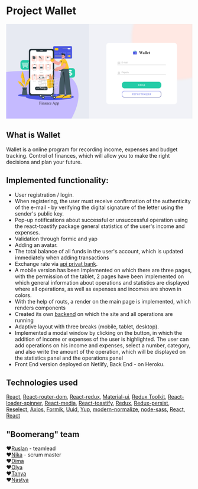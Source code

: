 # Project Wallet

![Wallet](https://github.com/TatyanaLozova/goit-react-hw-09-phonebook/blob/main/src/images/wallet.png?raw=true)


## What is Wallet

Wallet is a online program for recording income, expenses and budget tracking. Control
of finances, which will allow you to make the right decisions and plan your
future.

## Implemented functionality:

- User registration / login.
- When registering, the user must receive confirmation of the authenticity of the e-mail - by verifying the digital signature of the letter using the sender's public key.
- Pop-up notifications about successful or unsuccessful operation using the react-toastify package
  general statistics of the user's income and expenses.
- Validation through formic and yap
- Adding an avatar.
- The total balance of all funds in the user's account, which is updated immediately when adding transactions
- Exchange rate via [api privat bank](https://api.privatbank.ua/#p24/exchange
).
- A mobile version has been implemented on which there are three pages, with the permission of the tablet, 2 pages have been implemented on which general information about operations and statistics are displayed where all operations, as well as expenses and incomes are shown in colors.
- With the help of routs, a render on the main page is implemented, which renders components
- Created its own [backend](https://own-wallet.herokuapp.com/api-docs/#/) on which the site and all operations are running
- Adaptive layout with three breaks (mobile, tablet, desktop).
- Implemented a modal window by clicking on the button, in which the addition of income or expenses of the user is highlighted. The user can add operations on his income and expenses, select a number, category, and also write the amount of the operation, which will be displayed on the statistics panel and the operations panel
- Front End version deployed on Netlify, Back End - on Heroku.


## Technologies used

 [React](https://ru.reactjs.org),
 [React-router-dom](https://reactrouter.com/web/guides/quick-start),
 [React-redux](https://react-redux.js.org),
 [Material-ui](https://material-ui.com/ru),
 [Redux Toolkit](https://redux-toolkit.js.org),
 [React-loader-spinner](https://www.npmjs.com/package/react-loader-spinner),
 [React-media](https://www.npmjs.com/package/react-media),
 [React-toastify](https://www.npmjs.com/package/react-toastify),
 [Redux](https://redux.js.org),
 [Redux-persist](https://www.npmjs.com/package/redux-persist),
 [Reselect](https://www.npmjs.com/package/reselect),
 [Axios](https://www.npmjs.com/package/axios),
 [Formik](https://formik.org/docs/overview),
 [Uuid](https://www.npmjs.com/package/uuid),
 [Yup](https://www.npmjs.com/package/yup),
 [modern-normalize](https://www.npmjs.com/package/modern-normalize),
 [node-sass](https://www.npmjs.com/package/node-sass),
 [React](https://ru.reactjs.org),
 [React](https://ru.reactjs.org)

## "Boomerang" team

:heart:[Ruslan](https://github.com/RuslanZahriadskyi) - teamlead    
:heart:[Nika](https://github.com/nikule4ka) - scrum master    
:heart:[Dima](https://github.com/DimRom76)    
:heart:[Olya](https://github.com/Olga-Smolianinova)    
:heart:[Tanya](https://github.com/TatyanaLozova?tab=repositories)    
:heart:[Nastya](https://github.com/dAnastasiia)    
